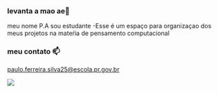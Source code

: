 ### levanta a mao ae🖤

meu nome P.A
sou estudante
-Esse é um espaço para organizaçao dos meus projetos na mateŕia de pensamento computacional

### meu contato 📫

paulo.ferreira.silva25@escola.pr.gov.br

![](https://media.tenor.com/SlyuVaDqEdMAAAAd/lizard-dancing-xd.gif)
